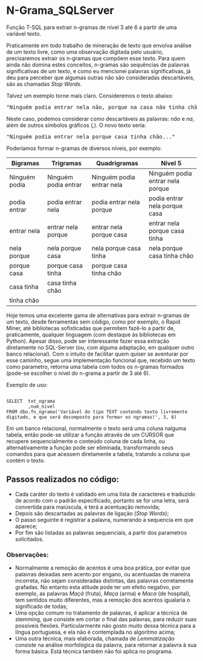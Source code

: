 # N-Grama_SQLServer
Função T-SQL para extrair n-gramas de nível 3 até 6 a partir de uma variável texto.

Praticamente em todo trabalho de mineração de texto que envolva análise de um texto livre, como uma observação digitada pelo usuário, precisaremos extrair os n-gramas que compõem esse texto.
Para quem ainda não domina estes conceitos, n-gramas são sequências de palavras significativas de um texto, e como eu mencionei palavras significativas, já deu para perceber que algumas outras não são consideradas descartáveis, são as chamadas _Stop Words_.

Talvez um exemplo torne mais claro. Consideremos o texto abaixo:
<pre>"Ninguém podia entrar nela não, porque na casa não tinha chão..." </pre>

Neste caso, podemos considerar como descartáveis as palavras: *não* e *na*, além de outros símbolos gráficos (*,*).
O novo texto seria: 
<pre>"Ninguém podia entrar nela porque casa tinha chão..." </pre>

Poderíamos formar n-gramas de diversos níveis, por exemplo:

 Bigramas        | Trigramas            | Quadrigramas              | Nível 5
-----------------|----------------------|---------------------------|----------------------------------
 Ninguém podia   | Ninguém podia entrar | Ninguém podia entrar nela | Ninguém podia entrar nela porque
 podia entrar    | podia entrar nela    | podia entrar nela porque  | podia entrar nela porque casa
 entrar nela     | entrar nela porque   | entrar nela porque casa   | entrar nela porque casa tinha
 nela porque     | nela porque casa     | nela porque casa tinha    | nela porque casa tinha chão
 porque casa     | porque casa tinha    | porque casa tinha chão    |
 casa tinha      | casa tinha chão      |                           |
 tinha chão      |                      |                           |

Hoje temos uma excelente gama de alternativas para extrair n-gramas de um texto, desde ferramentas sem código, como por exemplo, o Rapid Miner, até bibliotecas sofisticadas que permitem fazê-lo a partir de, praticamente, qualquer linguagem (com destaque às bibliotecas em Python).
Apesar disso, pode ser interessante fazer essa extração diretamente no SQL-Server (ou, com alguma adaptação, em qualquer outro banco relacional). Com o intuito de facilitar quem quiser se aventurar por esse caminho, segue uma implementação funcional que, recebido um texto como parametro, retorna uma tabela com todos os n-gramas formados (pode-se escolher o nível do n-grama a partir de 3 até 6).

Exemplo de uso:
<pre><code>
SELECT	txt_ngrama
        ,num_nivel 
FROM dbo.fn_ngrama('Variável do tipo TEXT contendo texto livremente digitado, e que será decomposto para formar os ngramas!', 3, 6)
</code></pre>

Em um banco relacional, normalmente o texto será uma coluna nalguma tabela, então pode-se utilizar a função através de um CURSOR que recupere sequencialmente o conteúdo coluna de cada linha, ou alternativamente a função pode ser eliminada, transformando seus comandos para que acessem diretamente a tabela, tratando a coluna que contém o texto.  

## Passos realizados no código:
+ Cada caráter do texto é validado em uma lista de caracteres e traduzido de acordo com o padrão especificado, portanto se for uma letra, será convertida para maiúscula, e terá a acentuação removida;
+ Depois são descartadas as palavras de ligação (_Stop Words_);
+ O passo seguinte é registrar a palavra, numerando a sequencia em que aparece;
+ Por fim são listadas as palavras sequenciais, a partir dos parametros solicitados.

### Observações:
- Normalmente a remoção de acentos é uma boa prática, por evitar que palavras deixadas sem acento por engano, ou acentuadas de maneira incorreta, não sejam consideradas distintas, das palavras corretamente grafadas. No entanto esta atitude pode ter um efeito negativo, por exemplo, as palavras *Maçã* (fruta), *Maça* (arma) e *Maca* (de hospital), tem sentidos muito diferentes, mas a remoção dos acentos igualaria o significado de todas;
- Uma opção comum no tratamento de palavras, é aplicar a técnica de stemming, que consiste em cortar o final das palavras, para reduzir suas possíveis flexões. Particularmente não gosto muito dessa técnica para a língua portuguesa, e ela não é contemplada no algoritmo acima;
- Uma outra técnica, mais elaborada, chamada de *Lemmatização* consiste na análise morfológica da palavra, para retornar a palavra à sua forma básica. Está técnica também não foi aplica no programa.
